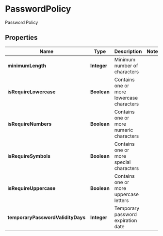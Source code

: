 

# PasswordPolicy

Password Policy

## Properties

| Name | Type | Description | Notes |
|------------ | ------------- | ------------- | -------------|
|**minimumLength** | **Integer** | Minimum number of characters |  |
|**isRequireLowercase** | **Boolean** | Contains one or more lowercase characters |  |
|**isRequireNumbers** | **Boolean** | Contains one or more numeric characters |  |
|**isRequireSymbols** | **Boolean** | Contains one or more special characters |  |
|**isRequireUppercase** | **Boolean** | Contains one or more uppercase letters |  |
|**temporaryPasswordValidityDays** | **Integer** | Temporary password expiration date |  |



